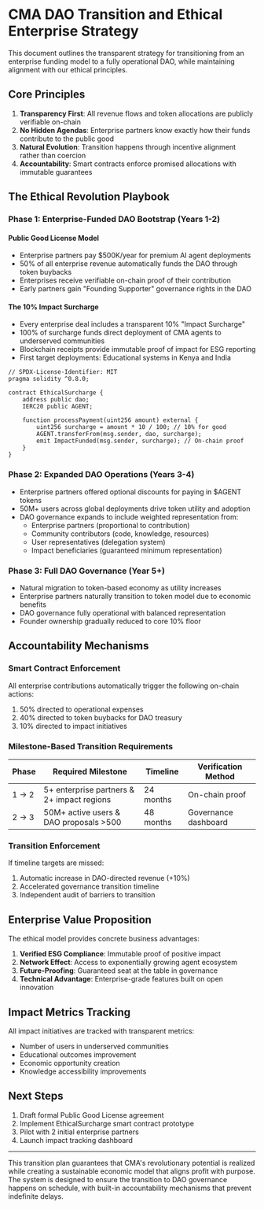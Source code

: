 
# CMA DAO Transition and Ethical Enterprise Strategy

This document outlines the transparent strategy for transitioning from an enterprise funding model to a fully operational DAO, while maintaining alignment with our ethical principles.

## Core Principles

1. **Transparency First**: All revenue flows and token allocations are publicly verifiable on-chain
2. **No Hidden Agendas**: Enterprise partners know exactly how their funds contribute to the public good
3. **Natural Evolution**: Transition happens through incentive alignment rather than coercion
4. **Accountability**: Smart contracts enforce promised allocations with immutable guarantees

## The Ethical Revolution Playbook

### Phase 1: Enterprise-Funded DAO Bootstrap (Years 1-2)

#### Public Good License Model
- Enterprise partners pay $500K/year for premium AI agent deployments
- 50% of all enterprise revenue automatically funds the DAO through token buybacks
- Enterprises receive verifiable on-chain proof of their contribution
- Early partners gain "Founding Supporter" governance rights in the DAO

#### The 10% Impact Surcharge
- Every enterprise deal includes a transparent 10% "Impact Surcharge"
- 100% of surcharge funds direct deployment of CMA agents to underserved communities
- Blockchain receipts provide immutable proof of impact for ESG reporting
- First target deployments: Educational systems in Kenya and India

```solidity
// SPDX-License-Identifier: MIT  
pragma solidity ^0.8.0;  

contract EthicalSurcharge {  
    address public dao;  
    IERC20 public AGENT;  

    function processPayment(uint256 amount) external {  
        uint256 surcharge = amount * 10 / 100; // 10% for good  
        AGENT.transferFrom(msg.sender, dao, surcharge);  
        emit ImpactFunded(msg.sender, surcharge); // On-chain proof  
    }  
}
```

### Phase 2: Expanded DAO Operations (Years 3-4)

- Enterprise partners offered optional discounts for paying in $AGENT tokens
- 50M+ users across global deployments drive token utility and adoption
- DAO governance expands to include weighted representation from:
  - Enterprise partners (proportional to contribution)
  - Community contributors (code, knowledge, resources)
  - User representatives (delegation system)
  - Impact beneficiaries (guaranteed minimum representation)

### Phase 3: Full DAO Governance (Year 5+)

- Natural migration to token-based economy as utility increases
- Enterprise partners naturally transition to token model due to economic benefits
- DAO governance fully operational with balanced representation
- Founder ownership gradually reduced to core 10% floor

## Accountability Mechanisms

### Smart Contract Enforcement

All enterprise contributions automatically trigger the following on-chain actions:

1. 50% directed to operational expenses
2. 40% directed to token buybacks for DAO treasury
3. 10% directed to impact initiatives

### Milestone-Based Transition Requirements

| Phase | Required Milestone | Timeline | Verification Method |
|-------|-------------------|----------|---------------------|
| 1 → 2 | 5+ enterprise partners & 2+ impact regions | 24 months | On-chain proof |
| 2 → 3 | 50M+ active users & DAO proposals >500 | 48 months | Governance dashboard |

### Transition Enforcement

If timeline targets are missed:
1. Automatic increase in DAO-directed revenue (+10%)
2. Accelerated governance transition timeline
3. Independent audit of barriers to transition

## Enterprise Value Proposition

The ethical model provides concrete business advantages:

1. **Verified ESG Compliance**: Immutable proof of positive impact
2. **Network Effect**: Access to exponentially growing agent ecosystem
3. **Future-Proofing**: Guaranteed seat at the table in governance
4. **Technical Advantage**: Enterprise-grade features built on open innovation

## Impact Metrics Tracking

All impact initiatives are tracked with transparent metrics:

- Number of users in underserved communities
- Educational outcomes improvement
- Economic opportunity creation
- Knowledge accessibility improvements

## Next Steps

1. Draft formal Public Good License agreement
2. Implement EthicalSurcharge smart contract prototype
3. Pilot with 2 initial enterprise partners
4. Launch impact tracking dashboard

---

This transition plan guarantees that CMA's revolutionary potential is realized while creating a sustainable economic model that aligns profit with purpose. The system is designed to ensure the transition to DAO governance happens on schedule, with built-in accountability mechanisms that prevent indefinite delays.
